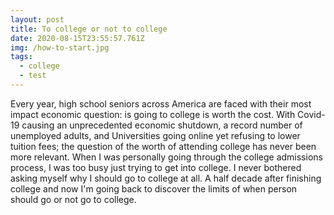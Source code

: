 ```yaml
---
layout: post
title: To college or not to college
date: 2020-08-15T23:55:57.761Z
img: /how-to-start.jpg
tags:
  - college
  - test
---
```

Every year, high school seniors across America are faced with their most impact economic question: is going to college is worth the cost. With Covid-19 causing an unprecedented economic shutdown, a record number of unemployed adults, and Universities going online yet refusing to lower tuition fees; the question of the worth of attending college has never been more relevant. When I was personally going through the college admissions process, I was too busy just trying to get into college. I never bothered asking myself why I should go to college at all. A half decade after finishing college and now I'm going back to discover the limits of when person should go or not go to college.